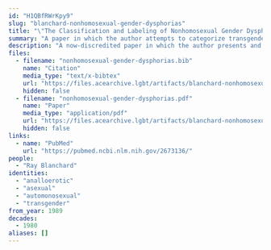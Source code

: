 ```yaml
---
id: "H1QBfRWrKpy9"
slug: "blanchard-nonhomosexual-gender-dysphorias"
title: "\"The Classification and Labeling of Nonhomosexual Gender Dysphorias\""
summary: "A paper in which the author attempts to categorize transgender people by their sexual orientation, including asexuals"
description: "A now-discredited paper in which the author presents and unsubstantiated typology of transgender people categorizing them by their sexual orientation. This typology includes \"analloerotics,\" who can be subclassified as \"automonosexual\" or \"asexual.\" (CW: transphobia, misgendering, pathologizing trans people, perpetuating stereotypes of trans people)"
files:
  - filename: "nonhomosexual-gender-dysphorias.bib"
    name: "Citation"
    media_type: "text/x-bibtex"
    url: "https://files.acearchive.lgbt/artifacts/blanchard-nonhomosexual-gender-dysphorias/nonhomosexual-gender-dysphorias.bib"
    hidden: false
  - filename: "nonhomosexual-gender-dysphorias.pdf"
    name: "Paper"
    media_type: "application/pdf"
    url: "https://files.acearchive.lgbt/artifacts/blanchard-nonhomosexual-gender-dysphorias/nonhomosexual-gender-dysphorias.pdf"
    hidden: false
links:
  - name: "PubMed"
    url: "https://pubmed.ncbi.nlm.nih.gov/2673136/"
people:
  - "Ray Blanchard"
identities:
  - "analloerotic"
  - "asexual"
  - "automonosexual"
  - "transgender"
from_year: 1989
decades:
  - 1980
aliases: []
---
```

